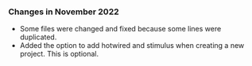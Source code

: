 ### Changes in November 2022

- Some files were changed and fixed because some lines were duplicated.
- Added the option to add hotwired and stimulus when creating a new project. This is optional.
